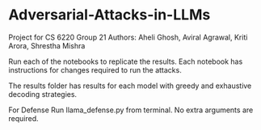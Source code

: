 # Adversarial-Attacks-in-LLMs
Project for CS 6220
Group 21
Authors: Aheli Ghosh, Aviral Agrawal, Kriti Arora, Shrestha Mishra

Run each of the notebooks to replicate the results. Each notebook has instructions for changes required to run the attacks.

The results folder has results for each model with greedy and exhaustive decoding strategies.

For Defense
Run llama_defense.py from terminal. No extra arguments are required.